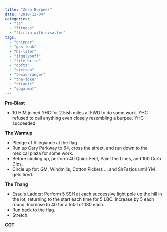 ```yaml
---
title: "Zero Burpees"
date: "2018-12-04"
categories: 
  - "f3"
  - "fitness"
  - "flirtin-with-disaster"
tags: 
  - "chipper"
  - "gas-leak"
  - "hi-liter"
  - "jigglypuff"
  - "lite-brite"
  - "oofta"
  - "stetson"
  - "texas-ranger"
  - "the-joker"
  - "titanic"
  - "yoga-mat"
---
```


**Pre-Blast**

- 10 HIM joined YHC for 2.5ish miles at FWD to do some work. YHC refused to call anything even closely resembling a burpee. YHC succeeded.

**The Warmup**

- Pledge of Allegiance at the flag
- Run up Cary Parkway to 64, cross the street, and run down to the medical plaza for some work.
- Before circling up, perform 40 Quick Feet, Paint the Lines, and 100 Curb Dips.
- Circle up for: GM, Windmills, Cotton Pickers ... and SirFazios until YM gets tired.

****T**he T**hang****

- Esau's Ladder: Perform 5 SSH at each successive light pole up the hill in the lot, returning to the start each time for 5 LBC. Increase by 5 each round. Increase to 40 for a total of 180 each.
- Run back to the flag.
- Stretch.

**COT**
